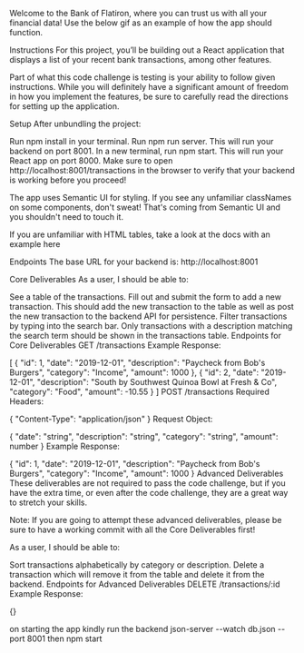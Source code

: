 Welcome to the Bank of Flatiron, where you can trust us with all your financial data! Use the below gif as an example of how the app should function.


Instructions
For this project, you’ll be building out a React application that displays a list of your recent bank transactions, among other features.

Part of what this code challenge is testing is your ability to follow given instructions. While you will definitely have a significant amount of freedom in how you implement the features, be sure to carefully read the directions for setting up the application.

Setup
After unbundling the project:

Run npm install in your terminal.
Run npm run server. This will run your backend on port 8001.
In a new terminal, run npm start. This will run your React app on port 8000.
Make sure to open http://localhost:8001/transactions in the browser to verify that your backend is working before you proceed!

The app uses Semantic UI for styling. If you see any unfamiliar classNames on some components, don't sweat! That's coming from Semantic UI and you shouldn't need to touch it.

If you are unfamiliar with HTML tables, take a look at the docs with an example here

Endpoints
The base URL for your backend is: http://localhost:8001

Core Deliverables
As a user, I should be able to:

See a table of the transactions.
Fill out and submit the form to add a new transaction. This should add the new transaction to the table as well as post the new transaction to the backend API for persistence.
Filter transactions by typing into the search bar. Only transactions with a description matching the search term should be shown in the transactions table.
Endpoints for Core Deliverables
GET /transactions
Example Response:

[
  {
    "id": 1,
    "date": "2019-12-01",
    "description": "Paycheck from Bob's Burgers",
    "category": "Income",
    "amount": 1000
  },
  {
    "id": 2,
    "date": "2019-12-01",
    "description": "South by Southwest Quinoa Bowl at Fresh & Co",
    "category": "Food",
    "amount": -10.55
  }
]
POST /transactions
Required Headers:

{
  "Content-Type": "application/json"
}
Request Object:

{
  "date": "string",
  "description": "string",
  "category": "string",
  "amount": number
}
Example Response:

{
  "id": 1,
  "date": "2019-12-01",
  "description": "Paycheck from Bob's Burgers",
  "category": "Income",
  "amount": 1000
}
Advanced Deliverables
These deliverables are not required to pass the code challenge, but if you have the extra time, or even after the code challenge, they are a great way to stretch your skills.

Note: If you are going to attempt these advanced deliverables, please be sure to have a working commit with all the Core Deliverables first!

As a user, I should be able to:

Sort transactions alphabetically by category or description.
Delete a transaction which will remove it from the table and delete it from the backend.
Endpoints for Advanced Deliverables
DELETE /transactions/:id
Example Response:

{}

on starting the app kindly run the backend
json-server --watch db.json --port 8001
then npm start